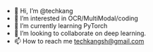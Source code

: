 - 👋 Hi, I’m @techkang
- 👀 I’m interested in OCR/MultiModal/coding
- 🌱 I’m currently learning PyTorch
- 💞️ I’m looking to collaborate on deep learning.
- 📫 How to reach me techkangsh@gmail.com

<!---
techkang/techkang is a ✨ special ✨ repository because its `README.md` (this file) appears on your GitHub profile.
You can click the Preview link to take a look at your changes.
--->
